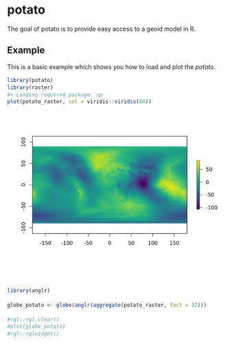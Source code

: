 <!-- README.md is generated from README.Rmd. Please edit that file -->
potato
======

The goal of potato is to provide easy access to a geoid model in R.

Example
-------

This is a basic example which shows you how to load and plot the *potato*.

``` r
library(potato)
library(raster)
#> Loading required package: sp
plot(potato_raster, col = viridis::viridis(64))
```

![](README-example-1.png)

``` r


library(anglr)

globe_potato <- globe(anglr(aggregate(potato_raster, fact = 32)))

#rgl::rgl.clear()
#plot(globe_potato)
#rgl::rglwidget()
```
